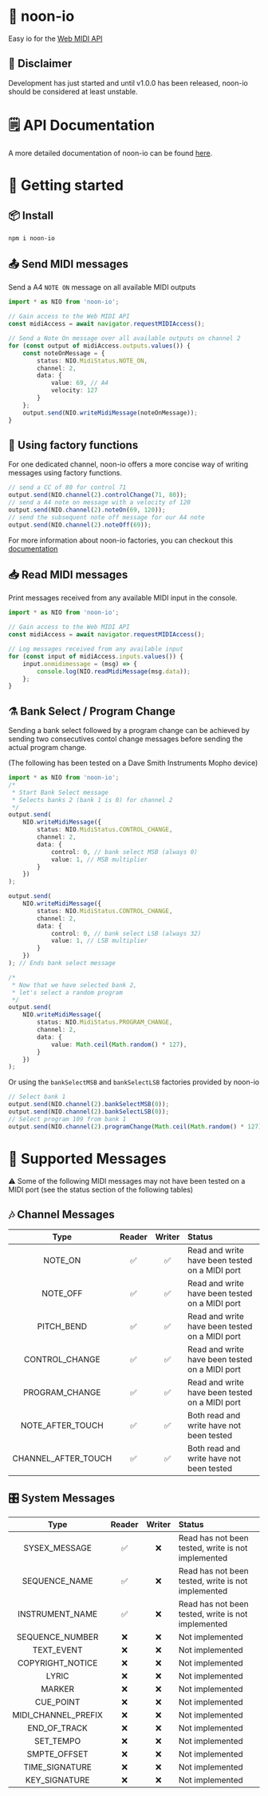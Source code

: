 # 🎹 noon-io

Easy io for the [Web MIDI API](https://www.w3.org/TR/webmidi/)

## 🚨 Disclaimer

Development has just started and until v1.0.0 has been released, noon-io should be considered at least unstable.

# 🗒️ API Documentation

A more detailed documentation of noon-io can be found [here](https://a-cordier.github.io/noon-io/docs).

# 🚀 Getting started

## 📦 Install

```bash
npm i noon-io
```

## 📤 Send MIDI messages

Send a A4 `NOTE ON` message on all available MIDI outputs


```typescript
import * as NIO from 'noon-io';

// Gain access to the Web MIDI API
const midiAccess = await navigator.requestMIDIAccess();

// Send a Note On message over all available outputs on channel 2
for (const output of midiAccess.outputs.values()) {
    const noteOnMessage = {
        status: NIO.MidiStatus.NOTE_ON,
        channel: 2,
        data: {
            value: 69, // A4
            velocity: 127
        }
    };
    output.send(NIO.writeMidiMessage(noteOnMessage));
}
```

## 🔨 Using factory functions

For one dedicated channel, noon-io offers a more concise way of writing messages using factory functions.

```typescript
// send a CC of 80 for control 71
output.send(NIO.channel(2).controlChange(71, 80));
// send a A4 note on message with a velocity of 120
output.send(NIO.channel(2).noteOn(69, 120));
// send the subsequent note off message for our A4 note
output.send(NIO.channel(2).noteOff(69));
```

For more information about noon-io factories, you can checkout this [documentation](https://a-cordier.github.io/noon-io/docs/interfaces/MidiMessageFactory.html)

## 📥 Read MIDI messages

Print messages received from any available MIDI input in the console.

```typescript
import * as NIO from 'noon-io';

// Gain access to the Web MIDI API
const midiAccess = await navigator.requestMIDIAccess();

// Log messages received from any available input
for (const input of midiAccess.inputs.values()) {
    input.onmidimessage = (msg) => {
        console.log(NIO.readMidiMessage(msg.data));
    };
}
```

## ⚗️ Bank Select / Program Change

Sending a bank select followed by a program change can be achieved by sending two consecutives contol change messages before 
sending the actual program change. 

(The following has been tested on a Dave Smith Instruments Mopho device)

```typescript
import * as NIO from 'noon-io';
/*
 * Start Bank Select message
 * Selects banks 2 (bank 1 is 0) for channel 2
 */
output.send(
    NIO.writeMidiMessage({
        status: NIO.MidiStatus.CONTROL_CHANGE,
        channel: 2,
        data: {
            control: 0, // bank select MSB (always 0)
            value: 1, // MSB multiplier
        }
    })
);

output.send(
    NIO.writeMidiMessage({
        status: NIO.MidiStatus.CONTROL_CHANGE,
        channel: 2,
        data: {
            control: 0, // bank select LSB (always 32)
            value: 1, // LSB multiplier
        }
    })
); // Ends bank select message

/*
 * Now that we have selected bank 2,
 * let's select a random program
 */
output.send(
    NIO.writeMidiMessage({
        status: NIO.MidiStatus.PROGRAM_CHANGE,
        channel: 2,
        data: {
            value: Math.ceil(Math.random() * 127),
        }
    })
);

```

Or using the `bankSelectMSB` and `bankSelectLSB` factories provided by noon-io

```typescript
// Select bank 1
output.send(NIO.channel(2).bankSelectMSB(0));
output.send(NIO.channel(2).bankSelectLSB(0));
// Select program 109 from bank 1
output.send(NIO.channel(2).programChange(Math.ceil(Math.random() * 127)));
```

# 🚧 Supported Messages

⚠️ Some of the following MIDI messages may not have been tested on a MIDI port (see the status section of the following tables)

## 🎶 Channel Messages

|Type|Reader|Writer|Status
|:-:|:-:|:-:|:--|
|NOTE_ON|✅|✅|Read and write have been tested on a MIDI port
|NOTE_OFF|✅|✅|Read and write have been tested on a MIDI port
|PITCH_BEND|✅|✅|Read and write have been tested on a MIDI port
|CONTROL_CHANGE|✅|✅|Read and write have been tested on a MIDI port
|PROGRAM_CHANGE|✅|✅|Read and write have been tested on a MIDI port
|NOTE_AFTER_TOUCH|✅|✅|Both read and write have not been tested
|CHANNEL_AFTER_TOUCH|✅|✅|Both read and write have not been tested

## 🎛️ System Messages

|Type|Reader|Writer|Status
|:-:|:-:|:-:|:--|
|SYSEX_MESSAGE|✅|❌|Read has not been tested, write is not implemented
|SEQUENCE_NAME|✅|❌|Read has not been tested, write is not implemented
|INSTRUMENT_NAME|✅|❌|Read has not been tested, write is not implemented
|SEQUENCE_NUMBER|❌|❌|Not implemented
|TEXT_EVENT|❌|❌|Not implemented
|COPYRIGHT_NOTICE|❌|❌|Not implemented
|LYRIC|❌|❌|Not implemented
|MARKER|❌|❌|Not implemented
|CUE_POINT|❌|❌|Not implemented
|MIDI_CHANNEL_PREFIX|❌|❌|Not implemented
|END_OF_TRACK|❌|❌|Not implemented
|SET_TEMPO|❌|❌|Not implemented
|SMPTE_OFFSET|❌|❌|Not implemented
|TIME_SIGNATURE|❌|❌|Not implemented
|KEY_SIGNATURE|❌|❌|Not implemented

